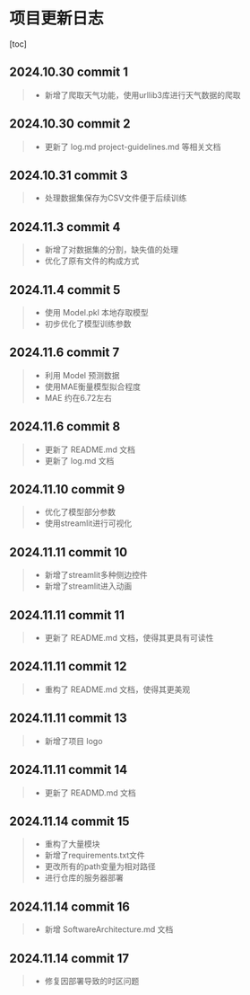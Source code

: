 # 项目更新日志
[toc]
## 2024.10.30 commit 1
>* 新增了爬取天气功能，使用urllib3库进行天气数据的爬取
## 2024.10.30 commit 2
>* 更新了 log.md project-guidelines.md 等相关文档
## 2024.10.31 commit 3
>* 处理数据集保存为CSV文件便于后续训练
## 2024.11.3 commit 4
>* 新增了对数据集的分割，缺失值的处理
>* 优化了原有文件的构成方式
## 2024.11.4 commit 5
>* 使用 Model.pkl 本地存取模型
>* 初步优化了模型训练参数
## 2024.11.6 commit 7
>* 利用 Model 预测数据
>* 使用MAE衡量模型拟合程度
>* MAE 约在6.72左右
## 2024.11.6 commit 8
>* 更新了 README.md 文档
>* 更新了 log.md 文档
## 2024.11.10 commit 9
>* 优化了模型部分参数
>* 使用streamlit进行可视化
## 2024.11.11 commit 10
>* 新增了streamlit多种侧边控件
>* 新增了streamlit进入动画
## 2024.11.11 commit 11
>* 更新了 README.md 文档，使得其更具有可读性
## 2024.11.11 commit 12
>* 重构了 README.md 文档，使得其更美观
## 2024.11.11 commit 13
>* 新增了项目 logo
## 2024.11.11 commit 14
>* 更新了 READMD.md 文档
## 2024.11.14 commit 15
>* 重构了大量模块
>* 新增了requirements.txt文件
>* 更改所有的path变量为相对路径
>* 进行仓库的服务器部署
## 2024.11.14 commit 16
>* 新增 SoftwareArchitecture.md 文档
## 2024.11.14 commit 17
>* 修复因部署导致的时区问题